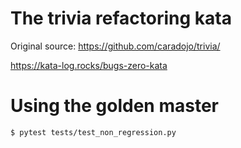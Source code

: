 # The trivia refactoring kata

Original source:
https://github.com/caradojo/trivia/

https://kata-log.rocks/bugs-zero-kata

# Using the golden master

```bash
$ pytest tests/test_non_regression.py
```
